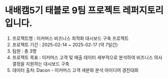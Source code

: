 # 내배캠5기 태블로 9팀 프로젝트 레퍼지토리 입니다.
1. 프로젝트명 : 이커머스 비즈니스 최적화 대시보드 구축 프로젝트
2. 프로젝트 기간 : 2025-02-14 ~ 2025-02-17 (약 7일간)
2. 팀원 : 총 3명
3. 프로젝트 목표 : 이커머스 고객 및 매출 데이터 세부적으로 분석하여 비즈니스 의사결정을 지원하는 대시보드 구축
4. 데이터 출처: Dacon - 이커머스 고객 세분화 분석 아이디어 경진대회
